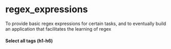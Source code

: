 # regex_expressions
To provide basic regex expressions for certain tasks, and to eventually build an application that facilitates the learning of regex

<h4>Select all <h> tags (h1-h6) </h4>
  <code><h[1-6].+</h[1-6]></code>
